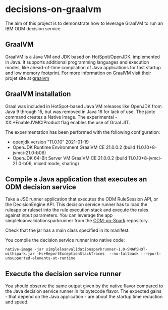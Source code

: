 # decisions-on-graalvm

The aim of this project is to demonstrate how to leverage GraalVM to run an IBM ODM decision service.

## GraalVM
GraalVM is a Java VM and JDK based on HotSpot/OpenJDK, implemented in Java. It supports additional programming languages and execution modes, like ahead-of-time compilation of Java applications for fast startup and low memory footprint. 
For more information on GraalVM visit their projet site at  [graalvm](https://www.graalvm.org/) 

## GraalVM installation
Graal was included in HotSpot-based Java VM releases like OpenJDK from Java 9 through 15, but was removed in Java 16 for lack of use.
The jaotc command creates a Native Image. The experimental -XX:+EnableJVMCIProduct flag enables the use of Graal JIT.

The experimentation has been performed with the following configuration:
- openjdk version "11.0.10" 2021-01-19
- OpenJDK Runtime Environment GraalVM CE 21.0.0.2 (build 11.0.10+8-jvmci-21.0-b06)
- OpenJDK 64-Bit Server VM GraalVM CE 21.0.0.2 (build 11.0.10+8-jvmci-21.0-b06, mixed mode, sharing)

## Compile a Java application that executes an ODM decision service
Take a JSE runner application that executes the ODM RuleSession API, or the DecisionEngine API. This decision service runner has to load the ruleapp or ruleset into the rule execution stack and execute the rules against input parameters.
You can leverage the app simpleloanvalidationsparkrunner from the [ODM-on-Spark](https://github.com/ODMDev/decisions-on-spark/blob/master/simple-loan-validation-spark-runner/README.md) repository.

Check that the jar has a main class specified in its manifest.

You compile the decision service runner into native code:
```console
native-image -jar simpleloanvalidationsparkrunner-1.0-SNAPSHOT-withspark.jar -H:+ReportExceptionStackTraces  --no-fallback --report-unsupported-elements-at-runtime
```

## Execute the decision service runner
You should observe the same output given by the native flavor compared to the Java decision service runner in its bytecode flavor.
The expected gains - that depend on the Java application - are about the startup time reduction and speed.
